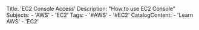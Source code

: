 Title: 'EC2 Console Access'
Description: "How to use EC2 Console"
Subjects: 
    - 'AWS'
    - 'EC2'
Tags: 
    - '#AWS'
    - '#EC2'
CatalogContent: 
    - 'Learn AWS'
    - 'EC2'
    